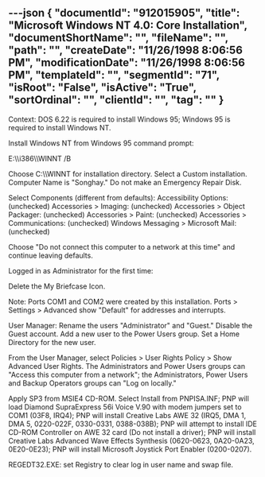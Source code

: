 ---json
{
  "documentId": "912015905",
  "title": "Microsoft Windows NT 4.0: Core Installation",
  "documentShortName": "",
  "fileName": "",
  "path": "",
  "createDate": "11/26/1998 8:06:56 PM",
  "modificationDate": "11/26/1998 8:06:56 PM",
  "templateId": "",
  "segmentId": "71",
  "isRoot": "False",
  "isActive": "True",
  "sortOrdinal": "",
  "clientId": "",
  "tag": ""
}
---

Context: DOS 6.22 is required to install Windows 95; Windows 95 is required to install Windows NT.

Install Windows NT from Windows 95 command prompt:

E:&bsol;&bsol;i386&bsol;&bsol;WINNT /B

Choose C:&bsol;&bsol;WINNT for installation directory. Select a Custom installation. Computer Name is &quot;Songhay.&quot; Do not make an Emergency Repair Disk.

Select Components (different from defaults):
    Accessibility Options: (unchecked)
    Accessories &gt; Imaging: (unchecked)
    Accessories &gt; Object Packager: (unchecked)
    Accessories &gt; Paint: (unchecked)
    Accessories &gt; Communications: (unchecked)
    Windows Messaging &gt; Microsoft Mail: (unchecked)

Choose &quot;Do not connect this computer to a network at this time&quot; and continue leaving defaults.


Logged in as Administrator for the first time:

Delete the My Briefcase Icon.

Note: Ports COM1 and COM2 were created by this installation. Ports &gt; Settings &gt; Advanced show &quot;Default&quot; for addresses and interrupts.

User Manager:
    Rename the users &quot;Administrator&quot; and &quot;Guest.&quot;
    Disable the Guest account.
    Add a new user to the Power Users group.
    Set a Home Directory for the new user.

From the User Manager, select Policies &gt; User Rights Policy &gt; Show Advanced User Rights. The Administrators and Power Users groups can &quot;Access this computer from a network&quot;; the Administrators, Power Users and Backup Operators groups can &quot;Log on locally.&quot;

Apply SP3 from MSIE4 CD-ROM. Select Install from PNPISA.INF; PNP will load Diamond SupraExpress 56i Voice V.90 with modem jumpers set to COM1 (03F8, IRQ4); PNP will install Creative Labs AWE 32 (IRQ5, DMA 1, DMA 5, 0220-022F, 0330-0331, 0388-038B); PNP will attempt to install IDE CD-ROM Controller on AWE 32 card (Do not install a driver); PNP will install Creative Labs Advanced Wave Effects Synthesis (0620-0623, 0A20-0A23, 0E20-0E23); PNP will install Microsoft Joystick Port Enabler (0200-0207).

REGEDT32.EXE: set Registry to clear log in user name and swap file.

